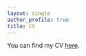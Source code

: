 ```yaml
---
layout: single
author_profile: true
title: CV
---
```


You can find my CV [here](/assets/files/CV.pdf).
